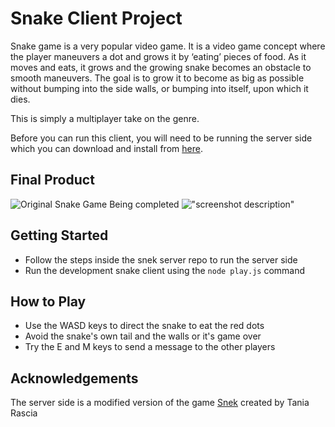 # Snake Client Project

Snake game is a very popular video game. It is a video game concept where the player maneuvers a dot and grows it by ‘eating’ pieces of food. As it moves and eats, it grows and the growing snake becomes an obstacle to smooth maneuvers. The goal is to grow it to become as big as possible without bumping into the side walls, or bumping into itself, upon which it dies.

This is simply a multiplayer take on the genre.

Before you can run this client, you will need to be running the server side which you can download and install from [here](https://github.com/lighthouse-labs/snek-multiplayer). 

## Final Product

![Original Snake Game Being completed](https://upload.wikimedia.org/wikipedia/commons/5/55/Snake_can_be_completed.gif?20130409155542)
!["screenshot description"](#)

## Getting Started

- Follow the steps inside the snek server repo to run the server side
- Run the development snake client using the `node play.js` command

## How to Play

- Use the WASD keys to direct the snake to eat the red dots
- Avoid the snake's own tail and the walls or it's game over
- Try the E and M keys to send a message to the other players

## Acknowledgements

The server side is a modified version of the game [Snek](https://github.com/taniarascia/snek) created by Tania Rascia 

